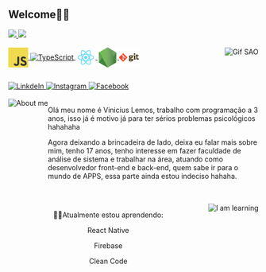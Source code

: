 ## Welcome🐱‍👤

<div>
  <a href="https://github.com/viniciusll">
  <img height="100em" src="https://github-readme-stats.vercel.app/api?username=viniciusll&show_icons=true&theme=midnight-purple&include_all_commits=true&count_private=true" />
  <img height="100em" src="https://github-readme-stats.vercel.app/api/top-langs/?username=viniciusll&layout=compact&langs_count=16&theme=midnight-purple" />
</div>
  
<div style="display: inline_block"><br>
  <img align="center" height="40" alt="Javascript" src="https://raw.githubusercontent.com/github/explore/80688e429a7d4ef2fca1e82350fe8e3517d3494d/topics/javascript/javascript.png">
  <img align="center" height="40" alt="TypeScript" src="https://miro.medium.com/max/816/1*mn6bOs7s6Qbao15PMNRyOA.png">
  <img align="center" height="40" alt="Reactjs" src="https://raw.githubusercontent.com/github/explore/80688e429a7d4ef2fca1e82350fe8e3517d3494d/topics/react/react.png">
  <img align="center" height="40" alt="Node" src="https://raw.githubusercontent.com/github/explore/80688e429a7d4ef2fca1e82350fe8e3517d3494d/topics/nodejs/nodejs.png">
  <img align="center" height="40" alt="Git" src="https://raw.githubusercontent.com/github/explore/80688e429a7d4ef2fca1e82350fe8e3517d3494d/topics/git/git.png">
  <img align="right" height="100" alt="Gif SAO" src="https://media.tenor.com/images/25825a62402a7b8e96a38ce9bbd58c11/tenor.gif">
</div>
  
  ##
  
<div>
  <a href="https://www.linkedin.com/in/vinicius-lemos-0401381a0/" target="_blank">
    <img target="_blank" alt="LinkdeIn" height="20" src="https://img.shields.io/badge/LinkedIn-0077B5?style=for-the-badge&logo=linkedin&logoColor=white" />
  </a>
  <a href="https://www.instagram.com/viniciuslemosmartins/">
    <img alt="Instagram" height="20" src="https://img.shields.io/badge/Instagram-E4405F?style=for-the-badge&logo=instagram&logoColor=white" />
  </a>
  <a href="https://www.facebook.com/profile.php?id=100003654447438">
    <img alt="Facebook" height="20" src="https://img.shields.io/badge/Facebook-1877F2?style=for-the-badge&logo=facebook&logoColor=white" />
  </a>
</div>

<div style="display: inline_block"><br>
  <img align="left" alt="About me" height="200" src="https://i2.wp.com/rubberchickengames.com/wp-content/uploads/2015/04/jim-carrey-bruce-almighty.gif?ssl=1" />
  <p>Olá meu nome é Vinicius Lemos, trabalho com programação a 3 anos, isso já é motivo já para ter sérios problemas psicológicos hahahaha</p>
  <p>
    Agora deixando a brincadeira de lado, deixa eu falar mais sobre mim, tenho 17 anos, tenho interesse em fazer faculdade de análise de sistema e trabalhar na área, atuando         como desenvolvedor front-end e back-end, quem sabe ir para o mundo de APPS, essa parte ainda estou indeciso hahaha.
  </p>
</div>
  
##
  
<div style="display: inline_block"><br>
  <img align="right" alt="I am learning" height="180" src="https://programathor.com.br/blog/wp-content/uploads/2018/05/fast-typing.gif" />
  <p align="center">🐱‍🏍Atualmente estou aprendendo:</p>
  <p align="center">React Native</p>
  <p align="center">Firebase</p>
  <p align="center">Clean Code</p>
</div>
  
  ##

